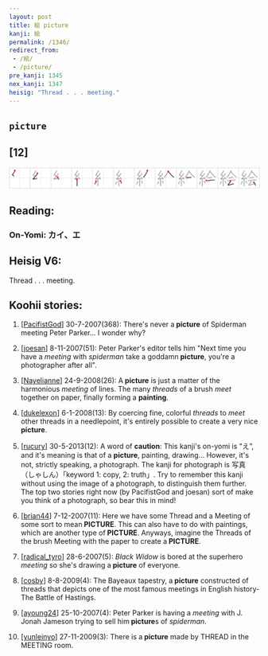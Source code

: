 ```yaml
---
layout: post
title: 絵 picture
kanji: 絵
permalink: /1346/
redirect_from:
 - /絵/
 - /picture/
pre_kanji: 1345
nex_kanji: 1347
heisig: "Thread . . . meeting."
---
```


## `picture`

## [12]

<div class="stroke"><img src="../images/E7B5B5.png" /></div>

## Reading:

### On-Yomi: カイ、エ

## Heisig V6:

Thread . . . meeting.

## Koohii stories:

1) [<a href="http://kanji.koohii.com/profile/PacifistGod">PacifistGod</a>] 30-7-2007(368): There&#039;s never a<strong> picture</strong> of Spiderman meeting Peter Parker... I wonder why?

2) [<a href="http://kanji.koohii.com/profile/joesan">joesan</a>] 8-11-2007(51): Peter Parker&#039;s editor tells him &quot;Next time you have a <em>meeting</em> with <em>spiderman</em> take a goddamn<strong> picture</strong>, you&#039;re a photographer after all&quot;.

3) [<a href="http://kanji.koohii.com/profile/Nayelianne">Nayelianne</a>] 24-9-2008(26): A<strong> picture</strong> is just a matter of the harmonious <em>meeting</em> of lines. The many <em>threads</em> of a brush <em>meet</em> together on paper, finally forming a <strong>painting</strong>.

4) [<a href="http://kanji.koohii.com/profile/dukelexon">dukelexon</a>] 6-1-2008(13): By coercing fine, colorful <em>threads</em> to <em>meet</em> other threads in a needlepoint, it&#039;s entirely possible to create a very nice<strong> picture</strong>.

5) [<a href="http://kanji.koohii.com/profile/rucury">rucury</a>] 30-5-2013(12): A word of <strong>caution</strong>: This kanji&#039;s on-yomi is &quot;え”, and it&#039;s meaning is that of a <strong>picture</strong>, painting, drawing... However, it&#039;s not, strictly speaking, a photograph. The kanji for photograph is 写真 （しゃしん）「keyword 1: copy, 2: truth」. Try to remember this kanji without using the image of a photograph, to distinguish them further. The top two stories right now (by PacifistGod and joesan) sort of make you think of a photograph, so bear this in mind!

6) [<a href="http://kanji.koohii.com/profile/brian44">brian44</a>] 7-12-2007(11): Here we have some Thread and a Meeting of some sort to mean<strong> PICTURE</strong>. This can also have to do with paintings, which are another type of<strong> PICTURE</strong>. Anyways, imagine the Threads of the brush Meeting with the paper to create a<strong> PICTURE</strong>.

7) [<a href="http://kanji.koohii.com/profile/radical_tyro">radical_tyro</a>] 28-6-2007(5): <em>Black Widow</em> is bored at the superhero <em>meeting</em> so she&#039;s drawing a<strong> picture</strong> of everyone.

8) [<a href="http://kanji.koohii.com/profile/cosby">cosby</a>] 8-8-2009(4): The Bayeaux tapestry, a<strong> picture</strong> constructed of threads that depicts one of the most famous meetings in English history- The Battle of Hastings.

9) [<a href="http://kanji.koohii.com/profile/ayoung24">ayoung24</a>] 25-10-2007(4): Peter Parker is having a <em>meeting</em> with J. Jonah Jameson trying to sell him<strong> picture</strong>s of <em>spiderman</em>.

10) [<a href="http://kanji.koohii.com/profile/yunleinyo">yunleinyo</a>] 27-11-2009(3): There is a<strong> picture</strong> made by THREAD in the MEETING room.
